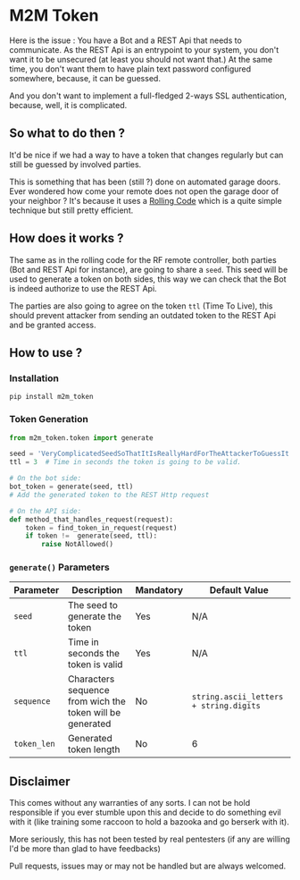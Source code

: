 # M2M Token

Here is the issue : You have a Bot and a REST Api that needs to communicate. 
As the REST Api is an entrypoint to your system, you don't want it to be unsecured (at least you should not want that.)
At the same time, you don't want them to have plain text password configured somewhere, because, it can be guessed.

And you don't want to implement a full-fledged 2-ways SSL authentication, because, well, it is complicated.

## So what to do then ?
It'd be nice if we had a way to have a token that changes regularly but can still be guessed by involved parties.

This is something that has been (still ?) done on automated garage doors. Ever wondered how come your remote does not
open the garage door of your neighbor ? It's because it uses a [Rolling Code](https://en.wikipedia.org/wiki/Rolling_code)
which is a quite simple technique but still pretty efficient.

## How does it works ?
The same as in the rolling code for the RF remote controller, both parties (Bot and REST Api for instance),
are going to share a `seed`. This seed will be used to generate a token on both sides, this way we can check that
the Bot is indeed authorize to use the REST Api.

The parties are also going to agree on the token `ttl` (Time To Live), this should prevent attacker
from sending an outdated token to the REST Api and be granted access.

## How to use ?

### Installation
`pip install m2m_token`

### Token Generation
```python
from m2m_token.token import generate

seed = 'VeryComplicatedSeedSoThatItIsReallyHardForTheAttackerToGuessIt'
ttl = 3  # Time in seconds the token is going to be valid.

# On the bot side:
bot_token = generate(seed, ttl)
# Add the generated token to the REST Http request

# On the API side:
def method_that_handles_request(request):
    token = find_token_in_request(request)
    if token !=  generate(seed, ttl):
        raise NotAllowed()
```

### `generate()` Parameters
Parameter|Description|Mandatory|Default Value
---|---|---|---|
`seed`|The seed to generate the token|Yes|N/A
`ttl`|Time in seconds the token is valid|Yes|N/A
`sequence`|Characters sequence from wich the token will be generated|No|`string.ascii_letters + string.digits`
`token_len`|Generated token length|No|6

## Disclaimer
This comes without any warranties of any sorts. 
I can not be hold responsible if you ever stumble upon this and decide to do something evil with it (like training some raccoon to hold a bazooka and go berserk with it).

More seriously, this has not been tested by real pentesters (if any are willing I'd be more than glad to have feedbacks)

Pull requests, issues may or may not be handled but are always welcomed.
